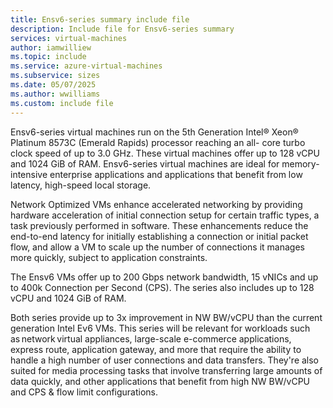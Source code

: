 ```yaml
---
title: Ensv6-series summary include file
description: Include file for Ensv6-series summary
services: virtual-machines
author: iamwilliew
ms.topic: include
ms.service: azure-virtual-machines
ms.subservice: sizes
ms.date: 05/07/2025
ms.author: wwilliams
ms.custom: include file
---
```

Ensv6-series virtual machines run on the 5th Generation Intel® Xeon® Platinum 8573C (Emerald Rapids) processor reaching an all- core turbo clock speed of up to 3.0 GHz. These virtual machines offer up to 128 vCPU and 1024 GiB of RAM. Ensv6-series virtual machines are ideal for memory-intensive enterprise applications and applications that benefit from low latency, high-speed local storage.  

Network Optimized VMs enhance accelerated networking by providing hardware acceleration of initial connection setup for certain traffic types, a task previously performed in software. These enhancements reduce the end-to-end latency for initially establishing a connection or initial packet flow, and allow a VM to scale up the number of connections it manages more quickly, subject to application constraints. 

The Ensv6 VMs offer up to 200 Gbps network bandwidth, 15 vNICs and up to 400k Connection per Second (CPS). The series also includes up to 128 vCPU and 1024 GiB of RAM.  

Both series provide up to 3x improvement in NW BW/vCPU than the current generation Intel Ev6 VMs. This series will be relevant for workloads such as network virtual appliances, large-scale e-commerce applications, express route, application gateway, and more that require the ability to handle a high number of user connections and data transfers. They're also suited for media processing tasks that involve transferring large amounts of data quickly, and other applications that benefit from high NW BW/vCPU and CPS & flow limit configurations.

